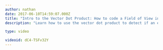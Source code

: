 ```yaml
---
author: nathan
date: 2017-06-10T14:59:07.000Z
title: "Intro to the Vector Dot Product: How to code a Field of View in Godot"
description: "Learn how to use the vector dot product to detect if an enemy is within the player’s cone of vision or FOV."

type: video

videoid: dC4-TSFv32Y
---
```


